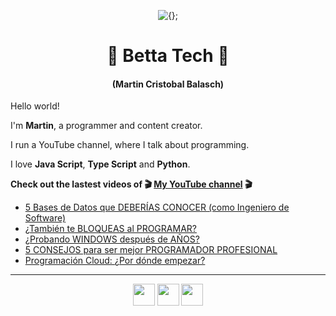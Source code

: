 <!-- Title and short presentation -->
<p align="center"><img alt="{};" src="https://yt3.ggpht.com/a/AATXAJwgLOMFmMyOY3EJbb0lkf3lynGR_1r6A6QL78ZY=s88-c-k-c0x00ffffff-no-rj"></p>
<h1 align="center">🤘 Betta Tech 🤘</h1>
<h4 align="center">(Martin Cristobal Balasch)</h4>

<!-- small paragraphs -->
Hello world!

I'm **Martin**, a programmer and content creator.

I run a YouTube channel, where I talk about programming.

I love **Java Script**, **Type Script** and **Python**.

**Check out the lastest videos of 🎬 [My YouTube channel](https://youtube.com/c/BettaTech) 🎬**
<!-- YouTube workflow implementation using this repository: https://github.com/gautamkrishnar/blog-post-workflow -->

<!-- YOUTUBE:START -->
- [5 Bases de Datos que DEBERÍAS CONOCER &lpar;como Ingeniero de Software&rpar;](https://www.youtube.com/watch?v=vvsqP1f1JJs)
- [¿También te BLOQUEAS al PROGRAMAR?](https://www.youtube.com/watch?v=VHrwlRDEiU8)
- [¿Probando WINDOWS después de AÑOS?](https://www.youtube.com/watch?v=FK2OfkKg9qU)
- [5 CONSEJOS para ser mejor PROGRAMADOR PROFESIONAL](https://www.youtube.com/watch?v=cF0dv8D9j60)
- [Programación Cloud: ¿Por dónde empezar?](https://www.youtube.com/watch?v=F5-U-__9zfA)
<!-- YOUTUBE:END -->

---
 
<!-- Social media icons section -->
<p align="center">
  <a href="https://twitter.com/bettatech"><img src="https://www.flaticon.es/svg/static/icons/svg/733/733579.svg" width="35px"></a>
  <a href="https://www.youtube.com/c/BettaTech"><img src="https://www.flaticon.es/svg/static/icons/svg/1384/1384060.svg" width="35px"></a>
  <a href="https://instagram.com/betta_tech"><img src="https://www.flaticon.es/svg/static/icons/svg/733/733558.svg" width="35px"></a>
</p>

<!-- Thanks to https:flaticon.es for providing all the icons used in this README.md file>
